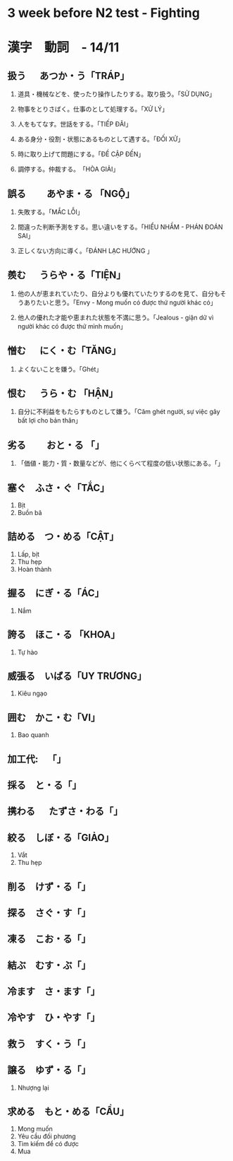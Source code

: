 # 3 week before N2 test - Fighting #
# 漢字　動詞　- 14/11 #
## <span class='kanji-title'>  扱う &emsp; あつか・う「TRÁP」 ##

1. <span class='kanji-mean'>道具・機械などを、使ったり操作したりする。取り扱う。「SỬ DỤNG」
2. <span class='kanji-mean'>物事をとりさばく。仕事のとして処理する。「XỬ LÝ」
3. <span class='kanji-mean'>人をもてなす。世話をする。「TIẾP ĐÃI」
4. <span class='kanji-mean'> ある身分・役割・状態にあるものとして遇する。「ĐỐI XỬ」
5. <span class='kanji-mean'> 時に取り上げて問題にする。「ĐỀ CẬP ĐẾN」


6. <span class='kanji-mean'> 調停する。仲裁する。　「HÒA GIẢI」

## <span class='kanji-title'> 誤る &emsp;　あやま・る 「NGỘ」 
1. <span class='kanji-mean'> 失敗する。「MẮC LỖI」

2. <span class='kanji-mean'> 間違った判断予測をする。思い違いをする。「HIỂU NHẦM - PHÁN ĐOÁN SAI」

3. <span class='kanji-mean'> 正しくない方向に導く。「ĐÁNH LẠC HƯỚNG 」

## <span class='kanji-title'> 羨む &emsp; うらや・る「TIỆN」

1. <span class='kanji-mean'> 他の人が恵まれていたり、自分よりも優れていたりするのを見て、自分もそうありたいと思う。「Envy - Mong muốn có được thứ người khác có」

2. <span class='kanji-mean'> 他人の優れた才能や恵まれた状態を不満に思う。「Jealous - giận dữ vì người khác có được thứ mình muốn」

## <span class='kanji-title'> 憎む &emsp; にく・む「TĂNG」

1. <span class='kanji-mean'> よくないことを嫌う。「Ghét」

## <span class='kanji-title'> 恨む &emsp; うら・む 「HẬN」

1. <span class='kanji-mean'> 自分に不利益をもたらすものとして嫌う。「Căm ghét người, sự việc gây bất lợi cho bản thân」

## <span class='kanji-title'> 劣る &emsp;　おと・る 「」

1. <span class='kanji-mean'> 「価値・能力・質・数量などが、他にくらべて程度の低い状態にある。「」

## <span class='kanji-title'> 塞ぐ&emsp;ふさ・ぐ「TẮC」
1. <span class='kanji-mean'> Bịt 
1. <span class='kanji-mean'> Buồn bã

## <span class='kanji-title'> 詰める&emsp;つ・める「CẬT」
1. <span class='kanji-mean'> Lấp, bịt 
1. <span class='kanji-mean'> Thu hẹp 
1. <span class='kanji-mean'> Hoàn thành 

## <span class='kanji-title'> 握る&emsp;にぎ・る「ÁC」
1. <span class='kanji-mean'> Nắm

## <span class='kanji-title'> 誇る&emsp;ほこ・る 「KHOA」
1. <span class='kanji-mean'> Tự hào

## <span class='kanji-title'>威張る&emsp;いばる「UY TRƯƠNG」
1. <span class='kanji-mean'> Kiêu ngạo 

## <span class='kanji-title'>囲む&emsp;かこ・む「VI」
1. <span class='kanji-mean'> Bao quanh

## <span class='kanji-title'>加工代:&emsp;「」

## <span class='kanji-title'>採る&emsp;と・る「」
## <span class='kanji-title'> 携わる &emsp; たずさ・わる「」

## <span class='kanji-title'>絞る&emsp;しぼ・る「GIẢO」
1. <span class='kanji-mean'> Vắt
1. <span class='kanji-mean'> Thu hẹp

## <span class='kanji-title'>削る&emsp;けず・る「」

## <span class='kanji-title'>探る&emsp;さぐ・す「」

## <span class='kanji-title'>凍る&emsp;こお・る「」

## <span class='kanji-title'> 結ぶ&emsp;むす・ぶ「」

## <span class='kanji-title'>冷ます&emsp;さ・ます「」

## <span class='kanji-title'>冷やす&emsp;ひ・やす「」

## <span class='kanji-title'>救う&emsp;すく・う「」

## <span class='kanji-title'>譲る&emsp;ゆず・る「」
1. <span class='kanji-mean'>Nhượng lại

## <span class='kanji-title'>求める&emsp;もと・める「CẦU」
1. <span class='kanji-mean'>Mong muốn
1. <span class='kanji-mean'>Yêu cầu đối phương
1. <span class='kanji-mean'>Tìm kiếm để có được
1. <span class='kanji-mean'>Mua





